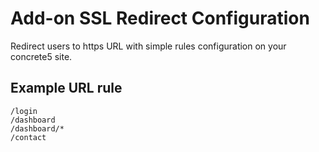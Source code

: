 # Add-on SSL Redirect Configuration

Redirect users to https URL with simple rules configuration on your concrete5 site.

## Example URL rule

```
/login
/dashboard
/dashboard/*
/contact
```
